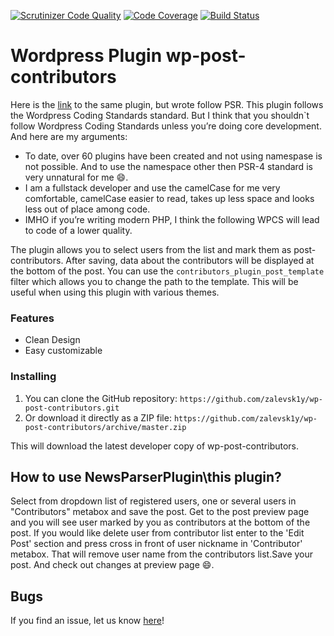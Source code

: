 
[![Scrutinizer Code Quality](https://scrutinizer-ci.com/g/zalevsk1y/wp-post-contributors-wpcs/badges/quality-score.png?b=master)](https://scrutinizer-ci.com/g/zalevsk1y/wp-post-contributors-wpcs/?branch=master)  [![Code Coverage](https://scrutinizer-ci.com/g/zalevsk1y/wp-post-contributors-wpcs/badges/coverage.png?b=master)](https://scrutinizer-ci.com/g/zalevsk1y/wp-post-contributors-wpcs/?branch=master)  [![Build Status](https://scrutinizer-ci.com/g/zalevsk1y/wp-post-contributors-wpcs/badges/build.png?b=master)](https://scrutinizer-ci.com/g/zalevsk1y/wp-post-contributors-wpcs/build-status/master)

# Wordpress Plugin wp-post-contributors 

Here is the [link](https://github.com/zalevsk1y/wp-post-contributors) to the same plugin, but wrote follow PSR.
This plugin follows the Wordpress Coding Standards standard. But I think that you shouldn`t follow Wordpress Coding Standards unless you’re doing core development. And here are my arguments:
*   To date, over 60 plugins have been created and not using namespase is not possible. And to use the namespace other then PSR-4 standard is very unnatural for me :smile:.
*   I am a fullstack developer and use the camelCase  for me very comfortable, camelCase easier to read, takes up less space and looks less out of place among code.
*   IMHO if you’re writing modern PHP, I think the following WPCS will lead to code of a lower quality.

The plugin allows you to select users from the list and mark them as post-contributors. After saving, data about the contributors will be displayed at the bottom of the post. You can use the `contributors_plugin_post_template` filter
which allows you to change the path to the template. This will be useful when using this plugin with various themes.

### Features

*   Clean Design
*   Easy customizable

### Installing

1. You can clone the GitHub repository: `https://github.com/zalevsk1y/wp-post-contributors.git`
2. Or download it directly as a ZIP file: `https://github.com/zalevsk1y/wp-post-contributors/archive/master.zip`

This will download the latest developer copy of wp-post-contributors.

## How to use NewsParserPlugin\this plugin?

Select from dropdown list of registered users, one or several users in "Contributors" metabox and save the post. Get to the post preview page and you will see user marked by you as contributors at the bottom of the post.
If you would like delete user from contributor list enter to the 'Edit Post' section and press cross in front of user nickname in 'Contributor' metabox. That will remove user name from the contributors list.Save your post. And check out changes at preview page :smile:. 


## Bugs ##

If you find an issue, let us know [here](https://github.com/zalevsk1y/wp-post-contributors/issues?state=open)!